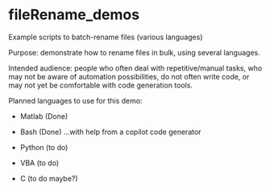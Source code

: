 # fileRename_demos
Example scripts to batch-rename files (various languages) 

Purpose: demonstrate how to rename files in bulk, using several languages.

Intended audience: people who often deal with repetitive/manual tasks, who may not be aware of automation possibilities, do not often write code, or may not yet be comfortable with code generation tools.

Planned languages to use for this demo:
* Matlab (Done)
 
* Bash (Done) ...with help from a copilot code generator

* Python (to do)
 
* VBA (to do)
 

* C (to do maybe?)
